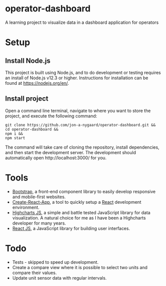 # operator-dashboard
A learning project to visualize data in a dashboard application for operators

# Setup

## Install Node.js
This project is built using Node.js, and to do development or testing requires an install of Node.js v12.3 or higher. Instructions for installation can be found at https://nodejs.org/en/.

## Install project
Open a command line terminal, navigate to where you want to store the project, and execute the following command:
```
git clone https://github.com/jon-a-nygaard/operator-dashboard.git &&
cd operator-dashboard &&
npm i &&
npm start
```

The command will take care of cloning the repository, install dependencies, and then start the development server. The development should automatically open http://localhost:3000/ for you.

# Tools
- [Bootstrap](https://getbootstrap.com/), a front-end component library to easily develop responsive and mobile-first websites.
- [Create-React-App](https://github.com/facebook/create-react-app), a tool to quickly setup a [React](https://reactjs.org/) development environment.
- [Highcharts JS](https://www.highcharts.com), a simple and battle tested JavaScript library for data visualization. A natural choice for me as I have been a Highcharts developer for many years.
- [React JS](https://reactjs.org/), a JavaScript library for building user interfaces.

# Todo
- Tests - skipped to speed up development.
- Create a compare view where it is possible to select two units and compare their values.
- Update unit sensor data with regular intervals.